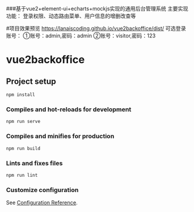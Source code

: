 ###基于vue2+element-ui+echarts+mockjs实现的通用后台管理系统
主要实现功能：
登录权限、动态路由菜单、用户信息的增删改查等


#项目效果预览
https://lanaiscoding.github.io/vue2backoffice/dist/
可选登录账号：
①账号：admin,密码：admin
②账号：visitor,密码：123

# vue2backoffice

## Project setup
```
npm install
```

### Compiles and hot-reloads for development
```
npm run serve
```

### Compiles and minifies for production
```
npm run build
```

### Lints and fixes files
```
npm run lint
```

### Customize configuration
See [Configuration Reference](https://cli.vuejs.org/config/).
